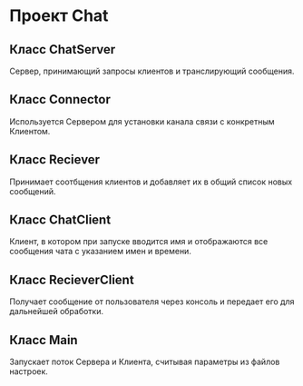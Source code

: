 # Проект Chat
## Класс ChatServer
Сервер, принимающий запросы клиентов и транслирующий сообщения.
## Класс Connector
Используется Сервером для установки канала связи с конкретным Клиентом.
## Класс Reciever
Принимает соотбщения клиентов и добавляет их в общий список новых сообщений.
## Класс ChatClient
Клиент, в котором при запуске вводится имя и отображаются все сообщения чата с указанием имен и времени.
## Класс RecieverClient 
Получает сообщение от пользователя через консоль и передает его для дальнейшей обработки.
## Класс Main
Запускает поток Сервера и Клиента, считывая параметры из файлов настроек.